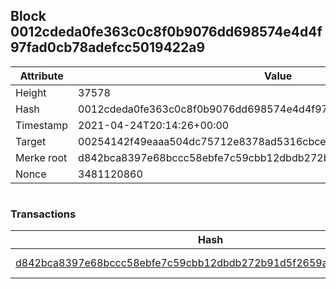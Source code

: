 ## Block 0012cdeda0fe363c0c8f0b9076dd698574e4d4f97fad0cb78adefcc5019422a9

Attribute | Value
--- | ---
Height | 37578
Hash | 0012cdeda0fe363c0c8f0b9076dd698574e4d4f97fad0cb78adefcc5019422a9
Timestamp | 2021-04-24T20:14:26+00:00
Target | 00254142f49eaaa504dc75712e8378ad5316cbcead634704b3734b6271167cc4
Merke root | d842bca8397e68bccc58ebfe7c59cbb12dbdb272b91d5f2659a8900bca4acf71
Nonce | 3481120860

```

```

### Transactions

Hash | Amount
--- | ---
[d842bca8397e68bccc58ebfe7c59cbb12dbdb272b91d5f2659a8900bca4acf71](d842bca8397e68bccc58ebfe7c59cbb12dbdb272b91d5f2659a8900bca4acf71.md) | 10.00000000 SKEPTI 

